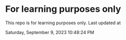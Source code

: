 # For learning purposes only
This repo is for learning purposes only.
Last updated at

Saturday, September 9, 2023 10:48:24 PM

